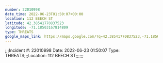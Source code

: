 ```yaml
---
number: 22010998
date_time: 2022-06-23T01:50:07+00:00
location: 112 BEECH ST
latitude: 42.38541770837523
longitude: -71.18503167814809
type: THREATS
google_maps_link: https://maps.google.com/?q=42.38541770837523,-71.18503167814809
---
```


;;;Incident #: 22010998  Date: 2022-06-23 01:50:07   Type: THREATS;;;Location: 112 BEECH ST;;;;;;
